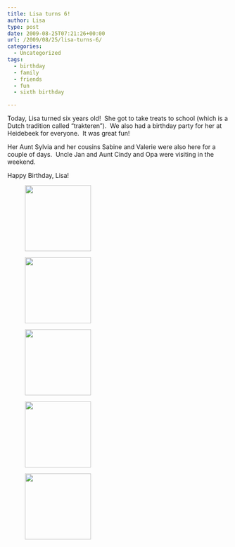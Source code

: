 ```yaml
---
title: Lisa turns 6!
author: Lisa
type: post
date: 2009-08-25T07:21:26+00:00
url: /2009/08/25/lisa-turns-6/
categories:
  - Uncategorized
tags:
  - birthday
  - family
  - friends
  - fun
  - sixth birthday

---
```

Today, Lisa turned six years old!  She got to take treats to school (which is a Dutch tradition called &#8220;trakteren&#8221;).  We also had a birthday party for her at Heidebeek for everyone.  It was great fun!

Her Aunt Sylvia and her cousins Sabine and Valerie were also here for a couple of days.  Uncle Jan and Aunt Cindy and Opa were visiting in the weekend.

Happy Birthday, Lisa!

<div id='gallery-4' class='gallery galleryid-143 gallery-columns-3 gallery-size-thumbnail'>
  <figure class='gallery-item'> 
  
  <div class='gallery-icon landscape'>
    <a href='http://www.lisablevins.com/uploads/2009/09/sany0130.jpg'><img width="150" height="150" src="http://www.lisablevins.com/uploads/2009/09/sany0130-150x150.jpg" class="attachment-thumbnail size-thumbnail" alt="" /></a>
  </div></figure><figure class='gallery-item'> 
  
  <div class='gallery-icon portrait'>
    <a href='http://www.lisablevins.com/uploads/2009/09/sany0137.jpg'><img width="150" height="150" src="http://www.lisablevins.com/uploads/2009/09/sany0137-150x150.jpg" class="attachment-thumbnail size-thumbnail" alt="" /></a>
  </div></figure><figure class='gallery-item'> 
  
  <div class='gallery-icon portrait'>
    <a href='http://www.lisablevins.com/uploads/2009/09/sany0139.jpg'><img width="150" height="150" src="http://www.lisablevins.com/uploads/2009/09/sany0139-150x150.jpg" class="attachment-thumbnail size-thumbnail" alt="" /></a>
  </div></figure><figure class='gallery-item'> 
  
  <div class='gallery-icon landscape'>
    <a href='http://www.lisablevins.com/uploads/2009/09/sany0149.jpg'><img width="150" height="150" src="http://www.lisablevins.com/uploads/2009/09/sany0149-150x150.jpg" class="attachment-thumbnail size-thumbnail" alt="" /></a>
  </div></figure><figure class='gallery-item'> 
  
  <div class='gallery-icon portrait'>
    <a href='http://www.lisablevins.com/uploads/2009/09/sany0155.jpg'><img width="150" height="150" src="http://www.lisablevins.com/uploads/2009/09/sany0155-150x150.jpg" class="attachment-thumbnail size-thumbnail" alt="" /></a>
  </div></figure>
</div>